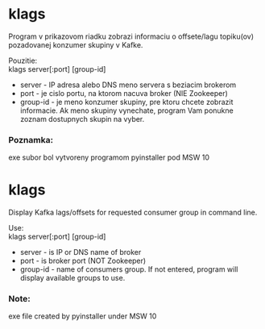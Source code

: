 # klags

Program v prikazovom riadku zobrazi informaciu o offsete/lagu topiku(ov) pozadovanej konzumer skupiny v Kafke.   

Pouzitie:   
klags server[:port] [group-id]
 - server - IP adresa alebo DNS meno servera s beziacim brokerom
 - port - je cislo portu, na ktorom nacuva broker (NIE Zookeeper)
 - group-id - je meno konzumer skupiny, pre ktoru chcete zobrazit informacie. Ak meno skupiny vynechate, program Vam ponukne   
   zoznam dostupnych skupin na vyber.

### Poznamka:
exe subor bol vytvoreny programom pyinstaller pod MSW 10   

   
      
      
# klags   

Display Kafka lags/offsets for requested consumer group in command line.   

Use:   
klags server[:port] [group-id]
 - server - is IP or DNS name of broker
 - port - is broker port (NOT Zookeeper)
 - group-id - name of consumers group. If not entered, program will display available groups to use.

### Note:   
exe file created by pyinstaller under MSW 10
